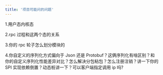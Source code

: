 ```yaml
---
title: '项目可能问的问题'
---
```



1.用户态内核态

2.rpc 过程和这两个态的关系

3.你的 rpc 轮子怎么划分模块的

4.你自定义的序列化方式偏向于 Json 还是 Protobuf？这俩序列化有啥区别？和你的自定义序列化性能差异对比？怎么解决分包粘包？怎么注册注销？讲一下你的 SPI 实现依赖倒置？动态桩讲一下？可以客户端指定调用 ip 吗?

